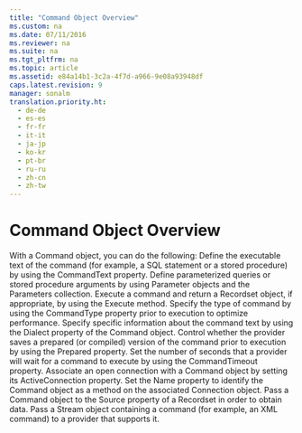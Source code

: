 ```yaml
---
title: "Command Object Overview"
ms.custom: na
ms.date: 07/11/2016
ms.reviewer: na
ms.suite: na
ms.tgt_pltfrm: na
ms.topic: article
ms.assetid: e84a14b1-3c2a-4f7d-a966-9e08a93948df
caps.latest.revision: 9
manager: sonalm
translation.priority.ht: 
  - de-de
  - es-es
  - fr-fr
  - it-it
  - ja-jp
  - ko-kr
  - pt-br
  - ru-ru
  - zh-cn
  - zh-tw
---
```

# Command Object Overview
<?xml version="1.0" encoding="utf-8"?>
<developerReferenceWithoutSyntaxDocument xmlns="http://ddue.schemas.microsoft.com/authoring/2003/5" xmlns:xlink="http://www.w3.org/1999/xlink" xmlns:xsi="http://www.w3.org/2001/XMLSchema-instance" xsi:schemaLocation="http://ddue.schemas.microsoft.com/authoring/2003/5 http://dduestorage.blob.core.windows.net/ddueschema/developer.xsd">
  <introduction>
    <para>With a <legacyBold>Command</legacyBold> object, you can do the following:  </para>
    <list class="bullet">
      <listItem>
        <para>Define the executable text of the command (for example, a SQL statement or a stored procedure) by using the <legacyBold>CommandText</legacyBold> property.</para>
      </listItem>
      <listItem>
        <para>Define parameterized queries or stored procedure arguments by using <legacyBold>Parameter</legacyBold> objects and the <legacyBold>Parameters</legacyBold> collection.</para>
      </listItem>
      <listItem>
        <para>Execute a command and return a <legacyBold>Recordset</legacyBold> object, if appropriate, by using the <legacyBold>Execute</legacyBold> method.</para>
      </listItem>
      <listItem>
        <para>Specify the type of command by using the <legacyBold>CommandType</legacyBold> property prior to execution to optimize performance.</para>
      </listItem>
      <listItem>
        <para>Specify specific information about the command text by using the <legacyBold>Dialect</legacyBold> property of the <legacyBold>Command</legacyBold> object.</para>
      </listItem>
      <listItem>
        <para>Control whether the provider saves a prepared (or compiled) version of the command prior to execution by using the <legacyBold>Prepared</legacyBold> property.</para>
      </listItem>
      <listItem>
        <para>Set the number of seconds that a provider will wait for a command to execute by using the <legacyBold>CommandTimeout</legacyBold> property.</para>
      </listItem>
      <listItem>
        <para>Associate an open connection with a <legacyBold>Command</legacyBold> object by setting its <legacyBold>ActiveConnection</legacyBold> property.</para>
      </listItem>
      <listItem>
        <para>Set the <legacyBold>Name</legacyBold> property to identify the <legacyBold>Command</legacyBold> object as a method on the associated <legacyBold>Connection</legacyBold> object.</para>
      </listItem>
      <listItem>
        <para>Pass a <legacyBold>Command</legacyBold> object to the <legacyBold>Source</legacyBold> property of a <legacyBold>Recordset</legacyBold> in order to obtain data.</para>
      </listItem>
      <listItem>
        <para>Pass a <legacyBold>Stream</legacyBold> object containing a command (for example, an XML command) to a provider that supports it.</para>
      </listItem>
    </list>
  </introduction>
  <relatedTopics />
</developerReferenceWithoutSyntaxDocument>